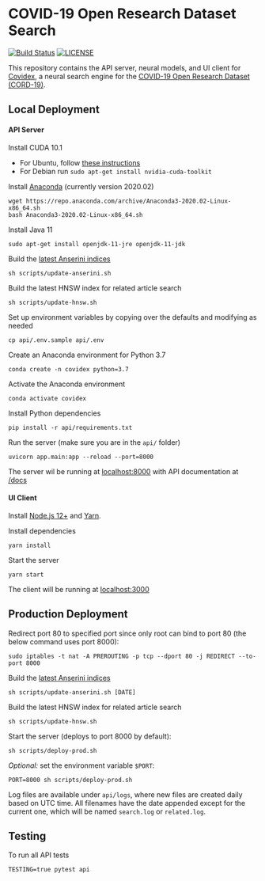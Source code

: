 # COVID-19 Open Research Dataset Search

[![Build Status](https://api.travis-ci.com/castorini/covidex.svg?branch=master)](https://travis-ci.org/castorini/covidex)
[![LICENSE](https://img.shields.io/badge/license-Apache-blue.svg?style=flat)](https://www.apache.org/licenses/LICENSE-2.0)

This repository contains the API server, neural models, and UI client for [Covidex](https://covidex.ai), a neural search engine for the [COVID-19 Open Research Dataset (CORD-19)](https://pages.semanticscholar.org/coronavirus-research).


## Local Deployment

#### API Server

Install CUDA 10.1
+ For Ubuntu, follow [these instructions](https://developer.nvidia.com/cuda-10.1-download-archive-update2)
+ For Debian run `sudo apt-get install nvidia-cuda-toolkit`

Install [Anaconda](https://docs.anaconda.com/anaconda/install/linux/) (currently version 2020.02)
```
wget https://repo.anaconda.com/archive/Anaconda3-2020.02-Linux-x86_64.sh
bash Anaconda3-2020.02-Linux-x86_64.sh
```

Install Java 11
```
sudo apt-get install openjdk-11-jre openjdk-11-jdk
```

Build the [latest Anserini indices](https://github.com/castorini/anserini/blob/master/docs/experiments-cord19.md)
```
sh scripts/update-anserini.sh
```

Build the latest HNSW index for related article search
```
sh scripts/update-hnsw.sh
```

Set up environment variables by copying over the defaults and modifying as needed
```
cp api/.env.sample api/.env
```

Create an Anaconda environment for Python 3.7
```
conda create -n covidex python=3.7
```

Activate the Anaconda environment
```
conda activate covidex
```

Install Python dependencies
```
pip install -r api/requirements.txt
```

Run the server (make sure you are in the `api/` folder)
```
uvicorn app.main:app --reload --port=8000
```

The server wil be running at [localhost:8000](http://localhost:8000) with API documentation at [/docs](http://localhost:8000/docs)


#### UI Client

Install  [Node.js 12+](https://nodejs.org/en/download/) and [Yarn](https://classic.yarnpkg.com/en/docs/install/).

Install dependencies
```
yarn install
```

Start the server
```
yarn start
```

The client will be running at [localhost:3000](http://localhost:3000)


## Production Deployment

Redirect port 80 to specified port since only root can bind to port 80 (the below command uses port 8000):
```
sudo iptables -t nat -A PREROUTING -p tcp --dport 80 -j REDIRECT --to-port 8000
```

Build the [latest Anserini indices](https://github.com/castorini/anserini/blob/master/docs/experiments-cord19.md)
```
sh scripts/update-anserini.sh [DATE]
```

Build the latest HNSW index for related article search
```
sh scripts/update-hnsw.sh
```

Start the server (deploys to port 8000 by default):
```
sh scripts/deploy-prod.sh
```

*Optional:* set the environment variable `$PORT`:
```
PORT=8000 sh scripts/deploy-prod.sh
```

Log files are available under `api/logs`, where new files are created daily based on UTC time. All filenames have the date appended except for the current one, which will be named `search.log` or `related.log`.


## Testing

To run all API tests
```
TESTING=true pytest api
```
